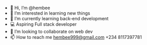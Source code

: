 - 👋 Hi, I’m @hembee
- 👀 I’m interested in learning new things
- 🌱 I’m currently learning back-end development
- 💻 Aspiring Full stack developer
- 💞️ I’m looking to collaborate on web dev
- 📫 How to reach me hembee999@gmail.com +234 8117397781

<!---
hembee/hembee is a ✨ special ✨ repository because its `README.md` (this file) appears on your GitHub profile.
You can click the Preview link to take a look at your changes.
--->
